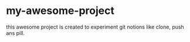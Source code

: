 # my-awesome-project

this awesome project is created to experiment git notions like clone, push ans pill.
